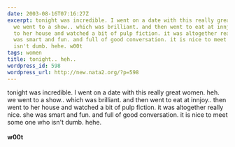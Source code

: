 ```yaml
---
date: 2003-08-16T07:16:27Z
excerpt: tonight was incredible. I went on a date with this really great women. heh.
  we went to a show.. which was brilliant. and then went to eat at innjoy.. then went
  to her house and watched a bit of pulp fiction. it was altogether really nice. she
  was smart and fun. and full of good conversation. it is nice to meet some one who
  isn't dumb. hehe. w00t
tags: women
title: tonight.. heh..
wordpress_id: 598
wordpress_url: http://new.nata2.org/?p=598
---
```


tonight was incredible. I went on a date with this really great women. heh. we went to a show.. which was brilliant. and then went to eat at innjoy.. then went to her house and watched a bit of pulp fiction. it was altogether really nice. she was smart and fun. and full of good conversation. it is nice to meet some one who isn't dumb. hehe. <br/><br/><b>w00t</b>

